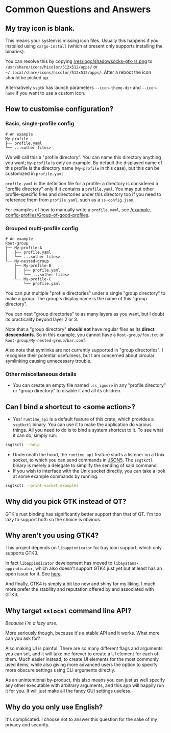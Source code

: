 # Common Questions and Answers

## My tray icon is blank.

This means your system is missing icon files. Usually this happens if you installed using `cargo-install`
(which at present only supports installing the binaries).

You can resolve this by copying [/res/logo/shadowsocks-gtk-rs.png](/res/logo/shadowsocks-gtk-rs.png)
to `/usr/share/icons/hicolor/512x512/apps/` or `~/.local/share/icons/hicolor/512x512/apps/`.
After a reboot the icon should be picked up.

Alternatively `ssgtk` has launch parameters `--icon-theme-dir` and `--icon-name` if you want to use a custom icon.

## How to customise configuration?

### Basic, single-profile config

```
# An example
My-profile
├── profile.yaml
└── ...<other files>
```
We will call this a "profile directory". You can name this directory anything you want; `My-profile` is only an example.
By default the displayed name of this profile is the directory name (`My-profile` in this case),
but this can be customized in `profile.yaml`.

`profile.yaml` is the definition file for a profile: a directory is considered a "profile directory"
only if it contains a `profile.yaml`.
You may put other profile-specific files and directories under this directory too
if you need to reference them from `profile.yaml`, such as a `ss-config.json`.

For examples of how to manually write a `profile.yaml`,
see [/example-config-profiles/Group-of-good-profiles](/example-config-profiles/Group-of-good-profiles).

### Grouped multi-profile config

```
# An example
Root-group
├── My-profile-A
│   ├── profile.yaml
│   └── ...<other files>
└── My-nested-group
    ├── My-profile-B
    │   ├── profile.yaml
    │   └── ...<other files>
    └── My-profile-C
        └── profile.yaml
```
You can put multiple "profile directories" under a single "group directory" to make a group.
The group's display name is the name of this "group directory".

You can nest "group directories" to as many layers as you want, but I doubt its practicality beyond layer 2 or 3.

Note that a "group directory" **should not** have regular files as its **direct descendants**.
So in this example, you cannot have a `Root-group/foo.txt` or `Root-group/My-nested-group/bar.conf`.

Also note that symlinks are not currently supported in "group directories". I recognise their potential usefulness,
but I am concerned about circular symlinking causing unnecessary trouble.

### Other miscellaneous details

 - You can create an empty file named `.ss_ignore` in any "profile directory" or "group directory" to
     disable it and all its children.

## Can I bind a shortcut to \<some action>?

 - Yes! `runtime_api` is a default feature of this crate, which provides a `ssgtkctl` binary.
     You can use it to make the application do various things. All you need to do is to bind a system shortcut to it.
     To see what it can do, simply run:
```sh
ssgtkctl --help
```
 - Underneath the hood, the `runtime_api` feature starts a listener on a Unix socket,
     to which you can send commands in [JSON5](https://json5.org/).
     The `ssgtkctl` binary is merely a delegate to simplify the sending of said command.
 - If you wish to interface with the Unix socket directly, you can take a look at some example commands by running:
```sh
ssgtkctl --print-socket-examples
```

## Why did you pick GTK instead of QT?

GTK's rust binding has significantly better support than that of QT.
I'm too lazy to support both so the choice is obvious.

## Why aren't you using GTK4?

This project depends on `libappindicator` for tray icon support, which only supports GTK3.

In fact `libappindicator` development has moved to `libayatana-appindicator`, which also doesn't support GTK4 just yet
but at least has an open issue for it. See [here](https://github.com/AyatanaIndicators/libayatana-appindicator/issues/22).

And finally, GTK4 is simply a bit too new and shiny for my liking.
I much more prefer the stability and reputation offered by and associated with GTK3.

## Why target `sslocal` command line API?

*Because I'm a lazy arse.*

More seriously though, because it's a stable API and it works. What more can you ask for?

Also making UI is painful. There are so many different flags and arguments you can set,
and it will take me forever to create a UI element for each of them. Much easier instead,
to create UI elements for the most commonly used items, while also giving more advanced users the option
to specify more obscure settings using CLI arguments directly.

As an unintentional by-product, this also means you can just as well specify any other executable with arbitrary arguments,
and this app will happily run it for you. It will just make all the fancy GUI settings useless.

## Why do you only use English?

It's complicated. I choose not to answer this question for the sake of my privacy and security.
